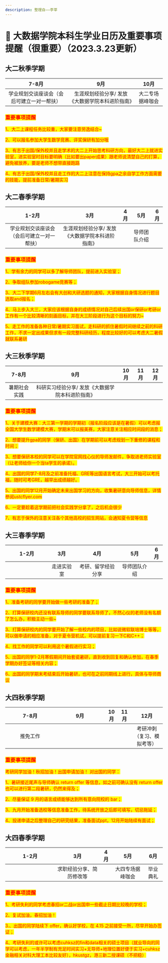 ```yaml
---
description: 整理自——李莘
---
```


# 🤩 大数据学院本科生学业日历及重要事项提醒（很重要）（2023.3.23更新）

## 大二秋季学期

|          7-8月         |             9月            |    10月   |
| :-------------------: | :-----------------------: | :------: |
| 学业规划交谈座谈会（会后可建立一对一帮扶） | 生涯规划经验分享/ 发放《大数据学院本科进阶指南》 | 大二专场据峰咖会 |

### <mark style="color:red;">重要事项提醒</mark>

<mark style="color:red;">1、大二上课程任务比较重，大家要注意劳逸结合\~</mark>&#x20;

<mark style="color:red;">2、可以报名参加大学生数学竞赛、评奖保研有加分哦</mark>

<mark style="color:red;">3、有志于出国/保外校并且走学术的大二上开始思考科研方向，最好大二上就进实验室，进实验室时目标要明确（比如要出paper成果）跟老师说清楚自己的打算，避免被放养，要是老师不想带直接跑路</mark>&#x20;

<mark style="color:red;">4、有志于出国/保外校并且走工作的大二上注意在保持gpa之余自学工作方面需要的技能，提前准备日常/暑期实习</mark>

## 大二春季学期

|          1-2月         |             3月            |  4月 |   5月   |  6月 |
| :-------------------: | :-----------------------: | :-: | :----: | :-: |
| 学业规划交谈座谈会（会后可建立一对一帮扶） | 生涯规划经验分享/ 发放《大数据学院本科进阶指南》 |     | 导师团队介绍 |     |

### <mark style="color:red;">重要事项提醒</mark>

<mark style="color:red;">1、学有余力的同学可以多了解导师团队，提前进入实验室；</mark>

<mark style="color:red;">2、争取组队参加robogame竞赛等；</mark>

<mark style="color:red;">3、大二下学期6月左右会有大创和大研选题的通知，大家根据自身情况进行题目选取and报名；</mark>&#x20;

<mark style="color:red;">4、马上步入大三，大家应该根据自身的成绩情况对自己后续出国or保研or考研or工作有一个比较清晰的刻画目标，并在大三阶段进行为这个目标的努力\~</mark>

<mark style="color:red;">5、走工作的准备各种日常/暑期实习面试，走科研的抓住暑假时间继续之前的科研工作，不求一定出成果但求有一段完整科研经历，程度比较好的可以考虑大二暑假就联系暑研</mark>

## 大三秋季学期

|  7-8月  |             9月            | 10月 | 11月 | 12月 |
| :----: | :-----------------------: | :-: | :-: | :-: |
| 暑期社会实践 | 科研实习经验分享/ 发放《大数据学院本科进阶指南》 |     |     |     |

### <mark style="color:red;">重要事项提醒</mark>

<mark style="color:red;">1、关于建模大赛：大三第一学期的学期初（报名阶段应该是在暑假）可以考虑报全国大学生数学建模大赛，学期末可以报美赛，大家注意关注相应时间段的消息；</mark>

<mark style="color:red;">2、想要提升gpa的同学（保研、出国）在学期前可以考虑规划一下重修的课程和时间；</mark>

<mark style="color:red;">3、想要保研本校的同学可以在学院官网找心仪的导师发邮件，争取进老师实验室（让老师给你一个当ta学生的承诺）。</mark>&#x20;

<mark style="color:red;">4、出国的同学7-8月及之前准备托福、GRE等出国语言考试，大三开始可以考托福，随时可考GRE，越早出成绩越好。</mark>&#x20;

<mark style="color:red;">5、出国的同学12月开始确定未来出国学习的方向，收集暑研意向导师信息，详情参阅ustcflyer.com</mark>

<mark style="color:red;">6、一定要趁着这学期前把社会实践学分拿了，之后机会很少</mark>

<mark style="color:red;">7、有志于保外的注意关注各个其他高校的招生网站，会通知夏令营等信息</mark>

## 大三春季学期

<table><thead><tr><th width="122" align="center">1-2月</th><th align="center">3月</th><th align="center">4月</th><th align="center">5月</th><th align="center">6月</th></tr></thead><tbody><tr><td align="center"></td><td align="center">走进实验室</td><td align="center">考研、留学经验分享</td><td align="center">导师团队介绍</td><td align="center"></td></tr></tbody></table>

### <mark style="color:red;">重要事项提醒</mark>

<mark style="color:red;">1、准备考研的同学要开始做一些考研的准备了；</mark>&#x20;

<mark style="color:red;">2、打算保研校内还没有联系导师的同学要联系导师了，不然心仪的老师没有名额了怎么办，积极主动一些\~</mark>&#x20;

<mark style="color:red;">3、打算保研校内的同学要开始了解一些校内的项目，比如说微软联培博士等等，可以做申请的相应准备，对于夏令营机试，可以提前复习一下C和C++；</mark>

<mark style="color:red;">4、找工作的同学可以利用这个暑假进行实习；</mark>&#x20;

<mark style="color:red;">5、出国的同学1-2月寒假期间开始套瓷暑研，直到收到回复和确认参加，在春季学期办好签证等相关内容；</mark>&#x20;

<mark style="color:red;">6、出国的同学期末考结束后开始暑研，也可在之前同期线上进行，具体与导师商议</mark>

## 大四秋季学期

<table><thead><tr><th width="143" align="center">7-8月</th><th width="144" align="center">9月</th><th align="center">10月</th><th align="center">11月</th><th align="center">12月</th></tr></thead><tbody><tr><td align="center">推免工作</td><td align="center"></td><td align="center"></td><td align="center"></td><td align="center">考研冲刺（复习、模拟考等）</td></tr></tbody></table>

### <mark style="color:red;">重要事项提醒</mark>

<mark style="color:red;">考研同学加油！秋招加油！出国申请加油！ 对出国的同学：</mark>

<mark style="color:red;">1、暑研接近尾声与导师确认 return offer 等信息，如之前可确认没有 return offer 也可以进行第二段暑研，仍然来得及；</mark>

<mark style="color:red;">2、尽量保证 9 月的语言成绩能够达到所有意向院校的 bar；</mark>

<mark style="color:red;">3、九月开始准备选校等信息准备工作，待系统开放之后即可填写，切忌拖延；</mark>

<mark style="color:red;">4、投递申请之后整理自己的研究结果，准备面试ppt，12月开始陆续有面试；</mark>

## 大四春季学期

<table><thead><tr><th width="143" align="center">1-2月</th><th width="128" align="center">3月</th><th align="center">4月</th><th align="center">5月</th><th align="center">6月</th></tr></thead><tbody><tr><td align="center"></td><td align="center">求职经验分享、简历修改等</td><td align="center"></td><td align="center">大四专场据峰咖会</td><td align="center">毕业典礼</td></tr></tbody></table>

### <mark style="color:red;">重要事项提醒</mark>

<mark style="color:red;">1、考研失利的同学考虑春招or二战or出国申一些截止日期比较晚的学校；</mark>&#x20;

<mark style="color:red;">2、复试加油，春招加油！</mark>&#x20;

<mark style="color:red;">3.、出国的同学陆续下 offer，确认好学校，在 4.15 之前接受一所，尽早开始办签证；</mark>

<mark style="color:red;">4、考研失利的或许可以考虑cuhksz的fin和data相关的硕士项目（就业导向的同学可以考虑，一年半学制有充足时间实习+无导师+地理位置好便于实习+cuhksz金融相关对科大理工本比较友好），hkustgz，港三新二授课硕（不把稳）</mark>
